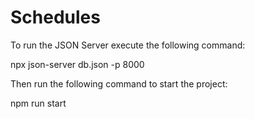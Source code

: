 # Schedules

To run the JSON Server execute the following command:

npx json-server db.json -p 8000

Then run the following command to start the project:

npm run start
